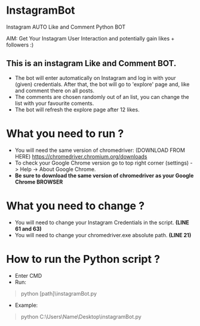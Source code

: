 # InstagramBot
Instagram AUTO Like and Comment Python BOT 

AIM: Get Your Instagram User Interaction and potentially gain likes + followers :) 

## This is an instagram Like and Comment BOT. 

- The bot will enter automatically on Instagram and log in with your (given) credentials. After that, the bot will go to 'explore' page and, like and comment there on all posts.
- The comments are chosen randomly out of an list, you can change the list with your favourite coments.
- The bot will refresh the explore page after 12 likes.


# What you need to run ?
- You will need the same version of chromedriver: (DOWNLOAD FROM HERE) https://chromedriver.chromium.org/downloads
- To check your Google Chrome version go to top right corner (settings) -> Help -> About Google Chrome.
- **Be sure to download the same version of chromedriver as your Google Chrome BROWSER**

# What you need to change ?
- You will need to change your Instagram Credentials in the script. **(LINE 61 and 63)**
- You will need to change your chromedriver.exe absolute path. **(LINE 21)**

# How to run the Python script ?
- Enter CMD 
- Run: 
> python [path]\instagramBot.py
- Example: 
> python C:\Users\Name\Desktop\instagramBot.py
